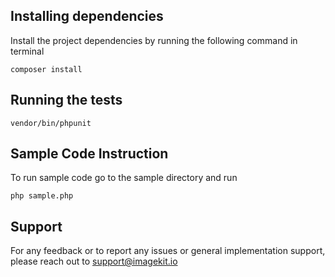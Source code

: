 ## Installing dependencies

Install the project dependencies by running the following command in terminal

```
composer install
```

## Running the tests

```
vendor/bin/phpunit
```

## Sample Code Instruction

To run sample code go to the sample directory and run

```
php sample.php
```

## Support

For any feedback or to report any issues or general implementation support, please reach out to [support@imagekit.io](mailto:support@imagekit.io)